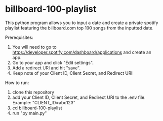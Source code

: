 # billboard-100-playlist

This python program allows you to input a date and create a private spotify playlist featuring the billboard.com top 100 songs from the inputted date.

Prerequisites:
1. You will need to go to https://developer.spotify.com/dashboard/applications and create an app.
2. Go to your app and click "Edit settings".
3. Add a redirect URI and hit "save".
4. Keep note of your Client ID, Client Secret, and Redirect URI

How to run:
1. clone this repository
2. add your Client ID, Client Secret, and Redirect URI to the .env file. Example: "CLIENT_ID=abc123"
3. cd billboard-100-playlist
4. run "py main.py"
